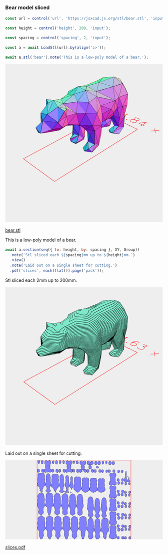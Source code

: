 ### Bear model sliced

```JavaScript
const url = control('url', 'https://jsxcad.js.org/stl/bear.stl', 'input');
```

```JavaScript
const height = control('height', 200, 'input');
```

```JavaScript
const spacing = control('spacing', 2, 'input');
```

```JavaScript
const a = await LoadStl(url).by(align('z>'));
```

```JavaScript
await a.stl('bear').note('This is a low-poly model of a bear.');
```

![Image](bear.md.$2_bear.png)

[bear.stl](bear.bear.stl)

This is a low-poly model of a bear.

```JavaScript
await a.section(seq({ to: height, by: spacing }, XY, Group))
  .note(`Stl sliced each ${spacing}mm up to ${height}mm.`)
  .view()
  .note('Laid out on a single sheet for cutting.')
  .pdf('slices', each(flat()).page('pack'));
```

Stl sliced each 2mm up to 200mm.

![Image](bear.md.$3.png)

Laid out on a single sheet for cutting.

![Image](bear.md.$3_slices.png)

[slices.pdf](bear.slices.pdf)
